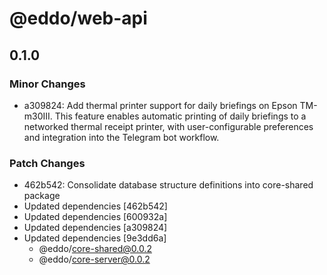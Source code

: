 # @eddo/web-api

## 0.1.0

### Minor Changes

- a309824: Add thermal printer support for daily briefings on Epson TM-m30III. This feature enables automatic printing of daily briefings to a networked thermal receipt printer, with user-configurable preferences and integration into the Telegram bot workflow.

### Patch Changes

- 462b542: Consolidate database structure definitions into core-shared package
- Updated dependencies [462b542]
- Updated dependencies [600932a]
- Updated dependencies [a309824]
- Updated dependencies [9e3dd6a]
  - @eddo/core-shared@0.0.2
  - @eddo/core-server@0.0.2
